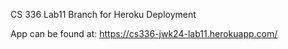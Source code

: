 CS 336 Lab11 Branch for Heroku Deployment

App can be found at: https://cs336-jwk24-lab11.herokuapp.com/

